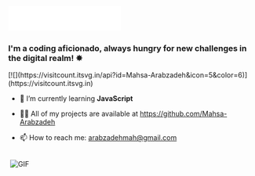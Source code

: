 <img src="images/svg/header_en.svg"></img>
<h3>I'm a coding aficionado, always hungry for new challenges in the digital realm! &#10040;</h3>
[![](https://visitcount.itsvg.in/api?id=Mahsa-Arabzadeh&icon=5&color=6)](https://visitcount.itsvg.in)


- 🌱 I’m currently learning **JavaScript**

- 👨‍💻 All of my projects are available at https://github.com/Mahsa-Arabzadeh

- 📫 How to reach me: arabzadehmah@gmail.com <br><br>

<img align="right" alt="GIF" src="https://tenor.com/bXSez.gif" width="500" height="320" />
